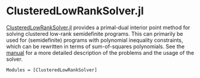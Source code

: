 # ClusteredLowRankSolver.jl

[ClusteredLowRankSolver.jl](https://github.com/nanleij/ClusteredLowRankSolver.jl) provides a primal-dual interior point method for solving clustered low-rank semidefinite programs. This can primarily be used for (semidefinite) programs with polynomial inequality constraints, which can be rewritten in terms of sum-of-squares polynomials. See the [manual]() for a more detailed description of the problems and the usage of the solver.

```@autodocs
Modules = [ClusteredLowRankSolver]
```

